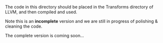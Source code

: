 The code in this directory should be placed in the Transforms directory of LLVM, and then compiled and used.

Note this is an **incomplete** version and we are still in progress of polishing & cleaning the code.

The complete version is coming soon...
